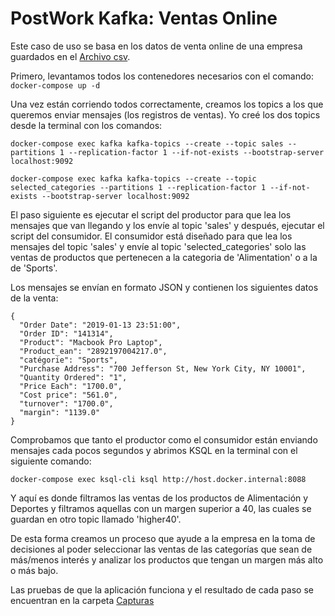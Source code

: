 # PostWork Kafka: Ventas Online
Este caso de uso se basa en los datos de venta online de una empresa guardados en el [Archivo csv](./sales_data.csv).

Primero, levantamos todos los contenedores necesarios con el comando:
```docker-compose up -d```

Una vez están corriendo todos correctamente, creamos los topics a los que queremos enviar mensajes (los registros de ventas). 
Yo creé los dos topics desde la terminal con los comandos:

```docker-compose exec kafka kafka-topics --create --topic sales --partitions 1 --replication-factor 1 --if-not-exists --bootstrap-server localhost:9092```

```docker-compose exec kafka kafka-topics --create --topic selected_categories --partitions 1 --replication-factor 1 --if-not-exists --bootstrap-server localhost:9092```

El paso siguiente es ejecutar el script del productor para que lea los mensajes que van llegando y los envíe al topic 'sales' y después, ejecutar el script del consumidor. 
El consumidor está diseñado para que lea los mensajes del topic 'sales' y envíe al topic 'selected_categories' solo las ventas de productos que pertenecen a la categoria de 'Alimentation' o a la de 'Sports'.

Los mensajes se envían en formato JSON y contienen los siguientes datos de la venta:
```
{
  "Order Date": "2019-01-13 23:51:00",
  "Order ID": "141314",
  "Product": "Macbook Pro Laptop",
  "Product_ean": "2892197004217.0",
  "catégorie": "Sports",
  "Purchase Address": "700 Jefferson St, New York City, NY 10001",
  "Quantity Ordered": "1",
  "Price Each": "1700.0",
  "Cost price": "561.0",
  "turnover": "1700.0",
  "margin": "1139.0"
}
```

Comprobamos que tanto el productor como el consumidor están enviando mensajes cada pocos segundos y abrimos KSQL en la terminal con el siguiente comando:

```docker-compose exec ksql-cli ksql http://host.docker.internal:8088```

Y aquí es donde filtramos las ventas de los productos de Alimentación y Deportes y filtramos aquellas con un margen superior a 40, las cuales se guardan en otro topic llamado 'higher40'.

De esta forma creamos un proceso que ayude a la empresa en la toma de decisiones al poder seleccionar las ventas de las categorías que sean de más/menos interés y analizar los productos que tengan un margen más alto o más bajo.

Las pruebas de que la aplicación funciona y el resultado de cada paso se encuentran en la carpeta [Capturas](./screenshots)

